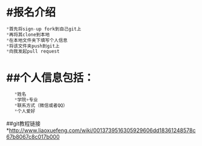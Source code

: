 #报名介绍
============
```js
*首先将sign-up fork到自己git上
*再将其clone到本地
*在本地文件夹下填写个人信息
*将该文件夹push到git上
*向我发起pull request
```
##个人信息包括：
=========
```js
   *姓名
   *学院+专业
   *联系方式（微信或者QQ）
   *个人爱好
```
##git教程链接
*http://www.liaoxuefeng.com/wiki/0013739516305929606dd18361248578c67b8067c8c017b000
